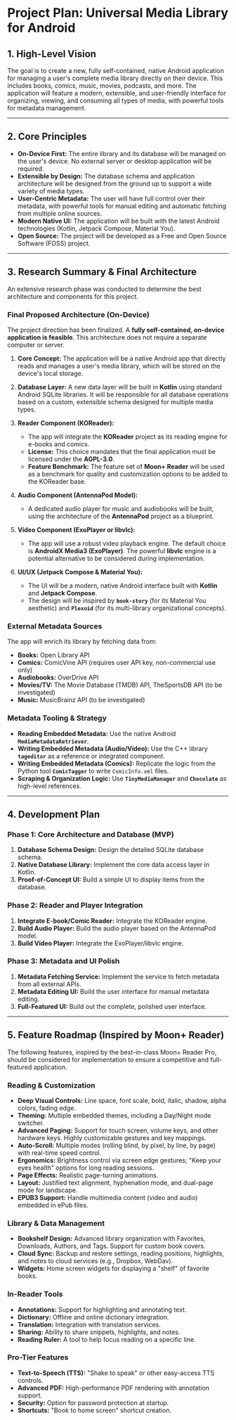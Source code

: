 # Project Plan: Universal Media Library for Android

## 1. High-Level Vision

The goal is to create a new, fully self-contained, native Android application for managing a user's complete media library directly on their device. This includes books, comics, music, movies, podcasts, and more. The application will feature a modern, extensible, and user-friendly interface for organizing, viewing, and consuming all types of media, with powerful tools for metadata management.

---

## 2. Core Principles

*   **On-Device First:** The entire library and its database will be managed on the user's device. No external server or desktop application will be required.
*   **Extensible by Design:** The database schema and application architecture will be designed from the ground up to support a wide variety of media types.
*   **User-Centric Metadata:** The user will have full control over their metadata, with powerful tools for manual editing and automatic fetching from multiple online sources.
*   **Modern Native UI:** The application will be built with the latest Android technologies (Kotlin, Jetpack Compose, Material You).
*   **Open Source:** The project will be developed as a Free and Open Source Software (FOSS) project.

---

## 3. Research Summary & Final Architecture

An extensive research phase was conducted to determine the best architecture and components for this project.

### Final Proposed Architecture (On-Device)

The project direction has been finalized. A **fully self-contained, on-device application is feasible**. This architecture does not require a separate computer or server.

1.  **Core Concept:** The application will be a native Android app that directly reads and manages a user's media library, which will be stored on the device's local storage.

2.  **Database Layer:** A new data layer will be built in **Kotlin** using standard Android SQLite libraries. It will be responsible for all database operations based on a custom, extensible schema designed for multiple media types.

3.  **Reader Component (KOReader):**
    *   The app will integrate the **KOReader** project as its reading engine for e-books and comics.
    *   **License:** This choice mandates that the final application must be licensed under the **AGPL-3.0**.
    *   **Feature Benchmark:** The feature set of **Moon+ Reader** will be used as a benchmark for quality and customization options to be added to the KOReader base.

4.  **Audio Component (AntennaPod Model):**
    *   A dedicated audio player for music and audiobooks will be built, using the architecture of the **AntennaPod** project as a blueprint.

5.  **Video Component (ExoPlayer or libvlc):**
    *   The app will use a robust video playback engine. The default choice is **AndroidX Media3 (ExoPlayer)**. The powerful **libvlc** engine is a potential alternative to be considered during implementation.

6.  **UI/UX (Jetpack Compose & Material You):**
    *   The UI will be a modern, native Android interface built with **Kotlin** and **Jetpack Compose**.
    *   The design will be inspired by **`book-story`** (for its Material You aesthetic) and **`Plexoid`** (for its multi-library organizational concepts).

### External Metadata Sources

The app will enrich its library by fetching data from:
*   **Books:** Open Library API
*   **Comics:** ComicVine API (requires user API key, non-commercial use only)
*   **Audiobooks:** OverDrive API
*   **Movies/TV:** The Movie Database (TMDB) API, TheSportsDB API (to be investigated)
*   **Music:** MusicBrainz API (to be investigated)

### Metadata Tooling & Strategy

*   **Reading Embedded Metadata:** Use the native Android **`MediaMetadataRetriever`**.
*   **Writing Embedded Metadata (Audio/Video):** Use the C++ library **`tageditor`** as a reference or integrated component.
*   **Writing Embedded Metadata (Comics):** Replicate the logic from the Python tool **`ComicTagger`** to write `ComicInfo.xml` files.
*   **Scraping & Organization Logic:** Use **`TinyMediaManager`** and **`Chocolate`** as high-level references.

---

## 4. Development Plan

### Phase 1: Core Architecture and Database (MVP)
1.  **Database Schema Design:** Design the detailed SQLite database schema.
2.  **Native Database Library:** Implement the core data access layer in Kotlin.
3.  **Proof-of-Concept UI:** Build a simple UI to display items from the database.

### Phase 2: Reader and Player Integration
1.  **Integrate E-book/Comic Reader:** Integrate the KOReader engine.
2.  **Build Audio Player:** Build the audio player based on the AntennaPod model.
3.  **Build Video Player:** Integrate the ExoPlayer/libvlc engine.

### Phase 3: Metadata and UI Polish
1.  **Metadata Fetching Service:** Implement the service to fetch metadata from all external APIs.
2.  **Metadata Editing UI:** Build the user interface for manual metadata editing.
3.  **Full-Featured UI:** Build out the complete, polished user interface.

---

## 5. Feature Roadmap (Inspired by Moon+ Reader)

The following features, inspired by the best-in-class Moon+ Reader Pro, should be considered for implementation to ensure a competitive and full-featured application.

### Reading & Customization
- **Deep Visual Controls:** Line space, font scale, bold, italic, shadow, alpha colors, fading edge.
- **Theming:** Multiple embedded themes, including a Day/Night mode switcher.
- **Advanced Paging:** Support for touch screen, volume keys, and other hardware keys. Highly customizable gestures and key mappings.
- **Auto-Scroll:** Multiple modes (rolling blind, by pixel, by line, by page) with real-time speed control.
- **Ergonomics:** Brightness control via screen edge gestures; "Keep your eyes health" options for long reading sessions.
- **Page Effects:** Realistic page-turning animations.
- **Layout:** Justified text alignment, hyphenation mode, and dual-page mode for landscape.
- **EPUB3 Support:** Handle multimedia content (video and audio) embedded in ePub files.

### Library & Data Management
- **Bookshelf Design:** Advanced library organization with Favorites, Downloads, Authors, and Tags. Support for custom book covers.
- **Cloud Sync:** Backup and restore settings, reading positions, highlights, and notes to cloud services (e.g., Dropbox, WebDav).
- **Widgets:** Home screen widgets for displaying a "shelf" of favorite books.

### In-Reader Tools
- **Annotations:** Support for highlighting and annotating text.
- **Dictionary:** Offline and online dictionary integration.
- **Translation:** Integration with translation services.
- **Sharing:** Ability to share snippets, highlights, and notes.
- **Reading Ruler:** A tool to help focus reading on a specific line.

### Pro-Tier Features
- **Text-to-Speech (TTS):** "Shake to speak" or other easy-access TTS controls.
- **Advanced PDF:** High-performance PDF rendering with annotation support.
- **Security:** Option for password protection at startup.
- **Shortcuts:** "Book to home screen" shortcut creation.
